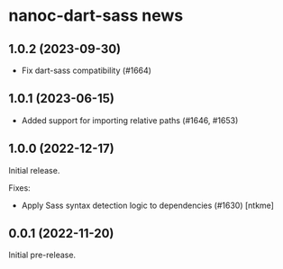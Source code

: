 # nanoc-dart-sass news

## 1.0.2 (2023-09-30)

- Fix dart-sass compatibility (#1664)

## 1.0.1 (2023-06-15)

- Added support for importing relative paths (#1646, #1653)

## 1.0.0 (2022-12-17)

Initial release.

Fixes:

- Apply Sass syntax detection logic to dependencies (#1630) [ntkme]

## 0.0.1 (2022-11-20)

Initial pre-release.
